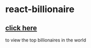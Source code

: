 
# react-billionaire
## [click here](https://vimal-raj-s.github.io/react-billionaire/)

to view the top billionaires in the world
